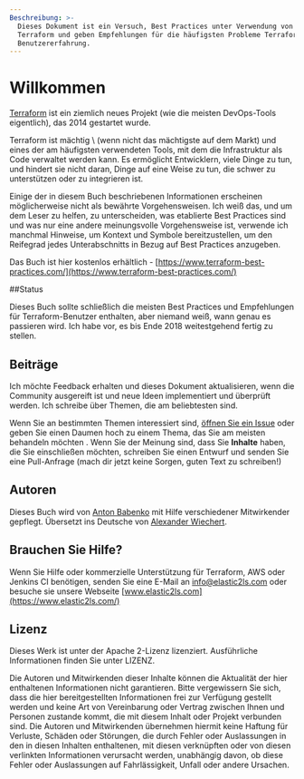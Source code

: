```yaml
---
Beschreibung: >-
  Dieses Dokument ist ein Versuch, Best Practices unter Verwendung von
  Terraform und geben Empfehlungen für die häufigsten Probleme Terraform
  Benutzererfahrung.
---
```


# Willkommen

[Terraform](https://www.terraform.io/) ist ein ziemlich neues Projekt \(wie die meisten DevOps-Tools eigentlich\), das 2014 gestartet wurde.

Terraform ist mächtig \ (wenn nicht das mächtigste auf dem Markt\) und eines der am häufigsten verwendeten Tools, mit dem die Infrastruktur als Code verwaltet werden kann. Es ermöglicht Entwicklern, viele Dinge zu tun, und hindert sie nicht daran, Dinge auf eine Weise zu tun, die schwer zu unterstützen oder zu integrieren ist.

Einige der in diesem Buch beschriebenen Informationen erscheinen möglicherweise nicht als bewährte Vorgehensweisen. Ich weiß das, und um dem Leser zu helfen, zu unterscheiden, was etablierte Best Practices sind und was nur eine andere meinungsvolle Vorgehensweise ist, verwende ich manchmal Hinweise, um Kontext und Symbole bereitzustellen, um den Reifegrad jedes Unterabschnitts in Bezug auf Best Practices anzugeben.

Das Buch ist hier kostenlos erhältlich - [https://www.terraform-best-practices.com/](https://www.terraform-best-practices.com/)

##Status

Dieses Buch sollte schließlich die meisten Best Practices und Empfehlungen für Terraform-Benutzer enthalten, aber niemand weiß, wann genau es passieren wird. Ich habe vor, es bis Ende 2018 weitestgehend fertig zu stellen.

## Beiträge

Ich möchte Feedback erhalten und dieses Dokument aktualisieren, wenn die Community ausgereift ist und neue Ideen implementiert und überprüft werden. Ich schreibe über Themen, die am beliebtesten sind.

Wenn Sie an bestimmten Themen interessiert sind, [öffnen Sie ein Issue](https://github.com/elastic2ls-awiechert/terraform-in-der-praxis/issues) oder geben Sie einen Daumen hoch zu einem Thema, das Sie am meisten behandeln möchten . Wenn Sie der Meinung sind, dass Sie **Inhalte** haben, die Sie einschließen möchten, schreiben Sie einen Entwurf und senden Sie eine Pull-Anfrage \(mach dir jetzt keine Sorgen, guten Text zu schreiben!\)

## Autoren

Dieses Buch wird von [Anton Babenko](https://github.com/antonbabenko) mit Hilfe verschiedener Mitwirkender gepflegt.
Übersetzt ins Deutsche von [Alexander Wiechert](https://github.com/elastic2ls-awiechert).

## Brauchen Sie Hilfe?

Wenn Sie Hilfe oder kommerzielle Unterstützung für Terraform, AWS oder Jenkins CI benötigen, senden Sie eine E-Mail an [info@elastic2ls.com](mailto:info@elastic2ls.com) oder besuche sie unsere Webseite [www.elastic2ls.com](https://www.elastic2ls.com/)

## Lizenz

Dieses Werk ist unter der Apache 2-Lizenz lizenziert. Ausführliche Informationen finden Sie unter LIZENZ.

Die Autoren und Mitwirkenden dieser Inhalte können die Aktualität der hier enthaltenen Informationen nicht garantieren. Bitte vergewissern Sie sich, dass die hier bereitgestellten Informationen frei zur Verfügung gestellt werden und keine Art von Vereinbarung oder Vertrag zwischen Ihnen und Personen zustande kommt, die mit diesem Inhalt oder Projekt verbunden sind. Die Autoren und Mitwirkenden übernehmen hiermit keine Haftung für Verluste, Schäden oder Störungen, die durch Fehler oder Auslassungen in den in diesen Inhalten enthaltenen, mit diesen verknüpften oder von diesen verlinkten Informationen verursacht werden, unabhängig davon, ob diese Fehler oder Auslassungen auf Fahrlässigkeit, Unfall oder andere Ursachen.
